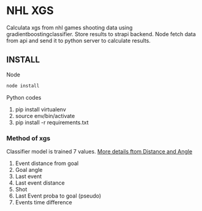# NHL XGS
Calculata xgs from nhl games shooting data using gradientboostingclassifier. Store results to strapi backend. Node fetch data from api and send it to python server to calculate results.

## INSTALL
Node 
```sh
node install
```
Python codes

1. pip install virtualenv
2. source env/bin/activate
3. pip install -r requirements.txt


### Method of xgs
Classifier model is trained 7 values. [More details ftom Distance and Angle](https://soccermatics.medium.com/should-you-write-about-real-goals-or-expected-goals-a-guide-for-journalists-2cf0c7ec6bb6)

1. Event distance from goal
2. Goal angle
3. Last event 
4. Last event distance
5. Shot 
6. Last Event proba to goal (pseudo)
7. Events time difference
